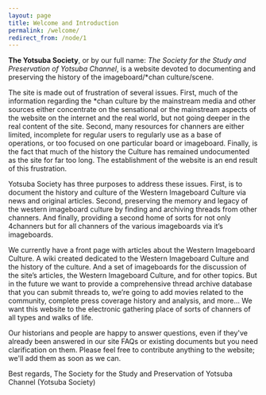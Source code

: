 ```yaml
---
layout: page
title: Welcome and Introduction
permalink: /welcome/
redirect_from: /node/1
---
```


**The Yotsuba Society**, or by our full name: _The Society for the Study and Preservation of Yotsuba Channel_, is a website devoted to documenting and preserving the history of the imageboard/*chan culture/scene.

The site is made out of frustration of several issues. First, much of the information regarding the *chan culture by the mainstream media and other sources either concentrate on the sensational or the mainstream aspects of the website on the internet and the real world, but not going deeper in the real content of the site. Second, many resources for channers are either limited, incomplete for regular users to regularly use as a base of operations, or too focused on one particular board or imageboard. Finally, is the fact that much of the history the Culture has remained undocumented as the site for far too long. The establishment of the website is an end result of this frustration.

Yotsuba Society has three purposes to address these issues. First, is to document the history and culture of the Western Imageboard Culture via news and original articles. Second, preserving the memory and legacy of the western imageboard culture by finding and archiving threads from other channers. And finally, providing a second home of sorts for not only 4channers but for all channers of the various imageboards via it’s imageboards.

We currently have a front page with articles about the Western Imageboard Culture. A wiki created dedicated to the Western Imageboard Culture and the history of the culture. And a set of imageboards for the discussion of the site’s articles, the Western Imageboard Culture, and for other topics. But in the future we want to provide a comprehensive thread archive database that you can submit threads to, we’re going to add movies related to the community, complete press coverage history and analysis, and more... We want this website to the electronic gathering place of sorts of channers of all types and walks of life.

Our historians and people are happy to answer questions, even if they've already been answered in our site FAQs or existing documents but you need clarification on them. Please feel free to contribute anything to the website; we'll add them as soon as we can.

Best regards,
The Society for the Study and Preservation of Yotsuba Channel (Yotsuba Society)
